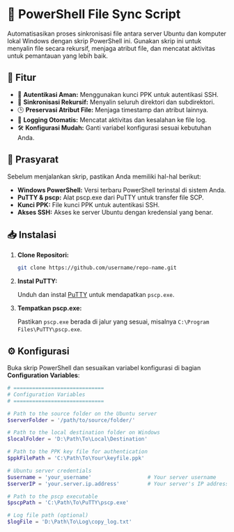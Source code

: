 # 📁 PowerShell File Sync Script

Automatisasikan proses sinkronisasi file antara server Ubuntu dan komputer lokal Windows dengan skrip PowerShell ini. Gunakan skrip ini untuk menyalin file secara rekursif, menjaga atribut file, dan mencatat aktivitas untuk pemantauan yang lebih baik.

## 🚀 Fitur

- 🔐 **Autentikasi Aman:** Menggunakan kunci PPK untuk autentikasi SSH.
- 🔄 **Sinkronisasi Rekursif:** Menyalin seluruh direktori dan subdirektori.
- 🕒 **Preservasi Atribut File:** Menjaga timestamp dan atribut lainnya.
- 📜 **Logging Otomatis:** Mencatat aktivitas dan kesalahan ke file log.
- 🛠️ **Konfigurasi Mudah:** Ganti variabel konfigurasi sesuai kebutuhan Anda.

## 📝 Prasyarat

Sebelum menjalankan skrip, pastikan Anda memiliki hal-hal berikut:

- **Windows PowerShell:** Versi terbaru PowerShell terinstal di sistem Anda.
- **PuTTY & pscp:** Alat pscp.exe dari PuTTY untuk transfer file SCP.
- **Kunci PPK:** File kunci PPK untuk autentikasi SSH.
- **Akses SSH:** Akses ke server Ubuntu dengan kredensial yang benar.

## 📥 Instalasi

1. **Clone Repositori:**

    ```bash
    git clone https://github.com/username/repo-name.git
    ```

2. **Instal PuTTY:**

    Unduh dan instal [PuTTY](https://www.putty.org/) untuk mendapatkan `pscp.exe`.

3. **Tempatkan pscp.exe:**

    Pastikan `pscp.exe` berada di jalur yang sesuai, misalnya `C:\Program Files\PuTTY\pscp.exe`.

## ⚙️ Konfigurasi

Buka skrip PowerShell dan sesuaikan variabel konfigurasi di bagian **Configuration Variables**:

```powershell
# =============================
# Configuration Variables
# =============================

# Path to the source folder on the Ubuntu server
$serverFolder = '/path/to/source/folder/'

# Path to the local destination folder on Windows
$localFolder = 'D:\Path\To\Local\Destination'

# Path to the PPK key file for authentication
$ppkFilePath = 'C:\Path\To\Your\keyfile.ppk'

# Ubuntu server credentials
$username = 'your_username'                  # Your server username
$serverIP = 'your.server.ip.address'         # Your server's IP address

# Path to the pscp executable
$pscpPath = 'C:\Path\To\PuTTY\pscp.exe'

# Log file path (optional)
$logFile = 'D:\Path\To\Log\copy_log.txt'
